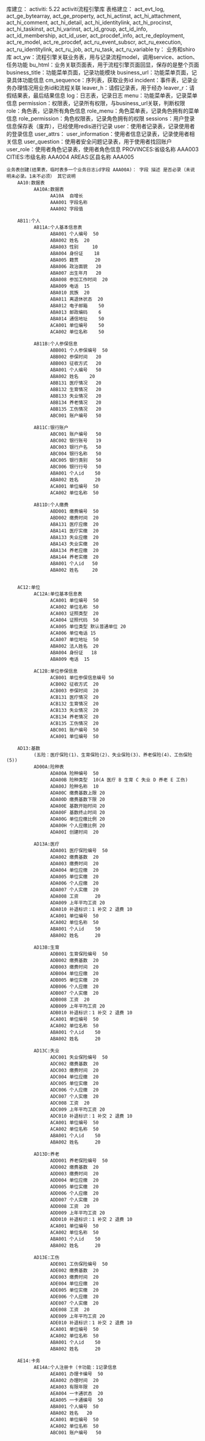 库建立：
    activiti: 5.22
        activiti流程引擎库
    表格建立：
        act_evt_log, 
        act_ge_bytearray, 
        act_ge_property, 
        act_hi_actinst, 
        act_hi_attachment, 
        act_hi_comment, 
        act_hi_detail, 
        act_hi_identitylink, 
        act_hi_procinst, 
        act_hi_taskinst, 
        act_hi_varinst, 
        act_id_group, 
        act_id_info, 
        act_id_membership, 
        act_id_user, 
        act_procdef_info, 
        act_re_deployment, 
        act_re_model, 
        act_re_procdef, 
        act_ru_event_subscr, 
        act_ru_execution, 
        act_ru_identitylink, 
        act_ru_job, 
        act_ru_task, 
        act_ru_variable
    ty：
        业务和shiro库
        act_yw：流程引擎关联业务表，用与记录流程model，调用service、action、任务功能
        bu_html：业务关联页面表，用于流程引擎页面回显，保存的是整个页面
        business_title：功能菜单页面，记录功能模块 
        business_url：功能菜单页面，记录具体功能信息
        cm_sequence：序列表，获取业务id
        incident：事件表，记录业务办理情况用业务id和流程关联
        leaver_h：请假记录表，用于经办
        leaver_r：请假结果表，最后结果信息
        log：日志表，记录日志 
        menu：功能菜单表，记录菜单信息 
        permission：权限表，记录所有权限，与business_url关联，判断权限 
        role：角色表，记录所有角色信息 
        role_menu：角色菜单表，记录角色拥有的菜单信息 
        role_permission：角色权限表，记录角色拥有的权限 
        sessions：用户登录信息保存表（废弃），已经使用redis进行记录 
        user：使用者记录表，记录使用者的登录信息 
        user_attrs：
        user_information：使用者信息记录表，记录使用者相关信息 
        user_question：使用者安全问题记录表，用于使用者找回账户 
        user_role：使用者角色记录表，使用者角色信息
        PROVINCES:省级名称  AAA003
        CITIES:市级名称     AAA004
        AREAS:区县名称      AAA005

    业务表创建(结果表，临时表多一个业务日志id字段 AAA00A)： 字段 描述 是否必录（未说明未必录。1未不必须） 其它说明
        AA10:数据表
              AA10A:数据表
                    AA10A  自增长
                    AAA001 字段名称
                    AAA002 字段值
            
        AB11:个人
              AB11A:个人基本信息表 
                    ABA001 个人编号  50
                    ABA002 姓名  20
                    ABA003 性别     10
                    ABA004 身份证    18
                    ABA005 籍贯      20
                    ABA006 政治面貌   20
                    ABA007 出生年月   20
                    ABA008 参加工作时间  20
                    ABA009 电话  15
                    ABA010 民族  20
                    ABA011 离退休状态  20
                    ABA012 电子邮箱    50
                    ABA013 邮政编码    6
                    ABA014 通信地址    50
                    ACA001 单位编号    50
                    ACA002 单位名称    50
                     
              AB11B:个人参保信息
                    ABB001 个人参保编号  50
                    ABB002 参保时间   20
                    ABB003 征收方式   20
                    ABA001 个人编号   50
                    ABA002 姓名    20
                    ABB131 医疗情况   20
                    ABB132 生育情况   20
                    ABB133 失业情况   20
                    ABB134 养老情况   20
                    ABB135 工伤情况   20
                    ABC001 账户编号   50

              AB11C:银行账户
                    ABC001 账户编号   50
                    ABC002 银行账号   19
                    ABC003 银行户名   50
                    ABC004 银行名称   50
                    ABC005 银行类别   50
                    ABC006 银行行号   50
                    ABA001 个人id    50
                    ABA002 姓名      20
                    ACA001 单位编号  50
                    ACA002 单位名称  50
                                        
              AB11D:个人缴费
                    ABD001 缴费编号  50
                    ABD002 缴费时间  20
                    ABA131 医疗应缴  20
                    ABA141 医疗实缴  20
                    ABA133 失业应缴  20
                    ABA143 失业实缴  20
                    ABA134 养老应缴  20
                    ABA144 养老实缴  20
                    ABA001 个人id   50
                    ABA002 姓名     20
                    
                    
        AC12:单位
              AC12A:单位基本信息表
                    ACA001 单位编号  50
                    ACA002 单位名称  50
                    ACA003 证照类型  20
                    ACA004 证照代码  50
                    ACA005 单位类型 默认普通单位 20
                    ACA006 单位电话 15
                    ACA007 单位地址  50
                    ABA002 法人姓名  20
                    ABA004 身份证   18
                    ABA009 电话  15
                    
              AC12B:单位参保信息
                    ACB001 单位参保信息编号 50
                    ACB002 征收方式  20
                    ACB003 参保时间  20
                    ACB131 医疗情况  20
                    ACB132 生育情况  20
                    ACB133 失业情况  20
                    ACB134 养老情况  20
                    ACB135 工伤情况  20
                    ABC001 账户编号  50
                    ACA001 单位编号  50
        
        AD13:基数
              (五险：医疗保险(1)、生育保险(2)、失业保险(3)、养老保险(4)、工伤保险(5))
              AD00A:险种表
                    ADA00A 险种编号  50
                    ADA00B 险种类型  10(A 医疗 B 生育 C 失业 D 养老 E 工伤)
                    ADA00J 险种名称  10
                    ADA00C 缴费基数上限 20
                    ADA00D 缴费基数下限 20
                    ADA00E 基数开始时间 20
                    ADA00F 基数终止时间 20
                    ADA00G 单位应缴比例 20
                    ADA00H 个人应缴比例 20
                    ADA00I 创建时间  20
                    
              AD13A:医疗
                    ADA001 医疗保险编号  50
                    ADA002 缴费基数  20
                    ADA003 缴费时间  20
                    ADA004 单位应缴  20
                    ADA005 单位实缴  20
                    ADA006 个人应缴  20
                    ADA007 个人实缴  20
                    ADA008 工资      20
                    ADA009 上年平均工资 20
                    ADA010 补退标识：1 补交 2 退费 10
                    ACA001 单位编号  50
                    ACA002 单位名称  50
                    ABA001 个人id    50
                    ABA002 姓名      20
                    
              AD13B:生育
                    ADB001 生育保险编号  50
                    ADB002 缴费基数  20
                    ADB003 缴费时间  20
                    ADB004 单位应缴  20
                    ADB005 单位实缴  20
                    ADB006 个人应缴  20
                    ADB007 个人实缴  20
                    ADB008 工资  20
                    ADB009 上年平均工资 20
                    ADB010 补退标识：1 补交 2 退费 10
                    ACA001 单位编号  50
                    ACA002 单位名称  50
                    ABA001 个人id    50
                    ABA002 姓名      20
                    
              AD13C:失业
                    ADC001 失业保险编号  50
                    ADC002 缴费基数  20
                    ADC003 缴费时间  20
                    ADC004 单位应缴  20
                    ADC005 单位实缴  20
                    ADC006 个人应缴  20
                    ADC007 个人实缴  20
                    ADC008 工资  20
                    ADC009 上年平均工资 20
                    ADC010 补退标识：1 补交 2 退费 10
                    ACA001 单位编号  50
                    ACA002 单位名称  50
                    ABA001 个人id    50
                    ABA002 姓名      20
                    
              AD13D:养老
                    ADD001 养老保险编号  50 
                    ADD002 缴费基数  20 
                    ADD003 缴费时间  20 
                    ADD004 单位应缴  20
                    ADD005 单位实缴  20
                    ADD006 个人应缴  20
                    ADD007 个人实缴  20
                    ADD008 工资  20
                    ADD009 上年平均工资 20
                    ADD010 补退标识：1 补交 2 退费 10
                    ACA001 单位编号  50
                    ACA002 单位名称  50
                    ABA001 个人id    50
                    ABA002 姓名      20
                    
              AD13E:工伤
                    ADE001 工伤保险编号  50
                    ADE002 缴费基数  20
                    ADE003 缴费时间  20
                    ADE004 单位应缴  20
                    ADE005 单位实缴  20
                    ADE006 个人应缴  20
                    ADE007 个人实缴  20
                    ADE008 工资  20
                    ADE009 上年平均工资 20
                    ADE010 补退标识：1 补交 2 退费 10
                    ACA001 单位编号  50
                    ACA002 单位名称  50
                    ABA001 个人id    50
                    ABA002 姓名      20
                    
        AE14:卡务                    
              AE14A:个人注册卡（卡功能：1记录信息 
                    AEA001 办理卡编号  50
                    AEA002 办理时间  20
                    AEA003 有限年限  20
                    AEA004 一卡通状态  20
                    AEA005 一卡通编号  50
                    ABA001 个人编号  50
                    ABA002 姓名   20
                    ACA001 单位编号  50
                    ACA002 单位名称  50
                    ABC001 账户编号   50
    
    
    
    